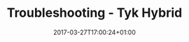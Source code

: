 ---
date: 2017-03-27T17:00:24+01:00
title: Troubleshooting - Tyk Hybrid
menu:
  main:
    parent: "Troubleshooting"
weight: 5
url: "/troubleshooting/tyk-hybrid"
---